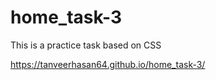 # home_task-3
This is a practice task based on CSS

  https://tanveerhasan64.github.io/home_task-3/
